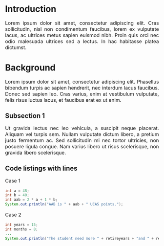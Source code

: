 <!-- To export this as pdf, use the VSCode extension yzane.markdown-pdf and action "Markdown PDF: Export (pdf)"  -->

<style>
p {
    text-align: justify;
    font-size: 16px;
}
</style>

# Introduction

Lorem ipsum dolor sit amet, consectetur adipiscing elit. Cras sollicitudin, nisl non condimentum faucibus, lorem ex vulputate lacus, ac ultrices metus sapien euismod nibh. Proin quis orci nec odio malesuada ultrices sed a lectus. In hac habitasse platea dictumst.

# Background

Lorem ipsum dolor sit amet, consectetur adipiscing elit. Phasellus bibendum turpis ac sapien hendrerit, nec interdum lacus faucibus. Donec sed sapien leo. Cras varius, enim at vestibulum vulputate, felis risus luctus lacus, et faucibus erat ex ut enim.

## Subsection 1

Ut gravida lectus nec leo vehicula, a suscipit neque placerat. Aliquam vel turpis sem. Nullam vulputate dictum libero, a pretium justo fermentum ac. Sed sollicitudin mi nec tortor ultricies, non posuere ligula congue. Nam varius libero ut risus scelerisque, non gravida libero scelerisque.

## Code listings with lines

Case 1

```java
int a = 48;
int b = 40;
int aab = 2 * a + 1 * b;
System.out.println("AAB is " + aab + " UCAS points.");
```

Case 2

```java
int years = 15;
int months = 8;
...
System.out.println("The student need more " + retireyears + "and " + retiremonths + "to be retire.");
```
